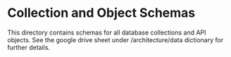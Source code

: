 # Collection and Object Schemas

This directory contains schemas for all database collections and API objects.
See the google drive sheet under /architecture/data dictionary for further details.